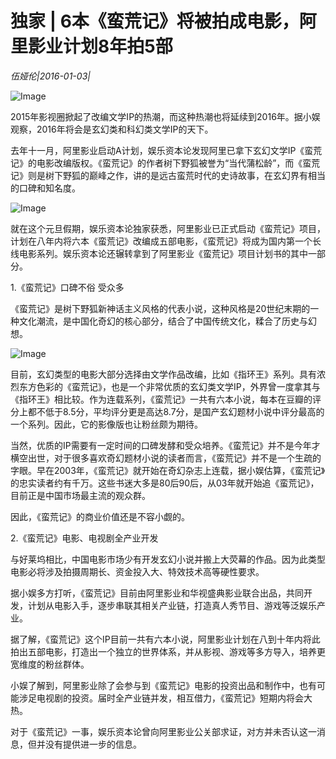 # 独家 | 6本《蛮荒记》将被拍成电影，阿里影业计划8年拍5部

*伍娅伦|2016-01-03|*

![Image](http://static.ylzbl.com/uploads/ueditor/php/upload/image/20171009/1507559959280893.png)

2015年影视圈掀起了改编文学IP的热潮，而这种热潮也将延续到2016年。据小娱观察，2016年将会是玄幻类和科幻类文学IP的天下。

去年十一月，阿里影业启动A计划，娱乐资本论发现阿里已拿下玄幻文学IP《蛮荒记》的电影改编版权。《蛮荒记》的作者树下野狐被誉为“当代蒲松龄”，而《蛮荒记》则是树下野狐的巅峰之作，讲的是远古蛮荒时代的史诗故事，在玄幻界有相当的口碑和知名度。

![Image](http://si1.go2yd.com/get-image/0HLPCNYP2jQ)

就在这个元旦假期，娱乐资本论独家获悉，阿里影业已正式启动《蛮荒记》项目，计划在八年内将六本《蛮荒记》改编成五部电影，《蛮荒记》将成为国内第一个长线电影系列。娱乐资本论还辗转拿到了阿里影业《蛮荒记》项目计划书的其中一部分。

1.《蛮荒记》口碑不俗 受众多

《蛮荒记》是树下野狐新神话主义风格的代表小说，这种风格是20世纪末期的一种文化潮流，是中国化奇幻的核心部分，结合了中国传统文化，糅合了历史与幻想。

![Image](http://si1.go2yd.com/get-image/0HLPCL9NPai)

目前，玄幻类型的电影大部分选择由文学作品改编，比如《指环王》系列。具有浓烈东方色彩的《蛮荒记》，也是一个非常优质的玄幻类文学IP，外界曾一度拿其与《指环王》相比较。作为连载系列，《蛮荒记》一共有六本小说，每本在豆瓣的评分上都不低于8.5分，平均评分更是高达8.7分，是国产玄幻题材小说中评分最高的一个系列。因此，它的影像版也让粉丝颇为期待。

当然，优质的IP需要有一定时间的口碑发酵和受众培养。《蛮荒记》并不是今年才横空出世，对于很多喜欢奇幻题材小说的读者而言，《蛮荒记》并不是一个生疏的字眼。早在2003年，《蛮荒记》就开始在奇幻杂志上连载，据小娱估算，《蛮荒记》的忠实读者约有千万。这些书迷大多是80后90后，从03年就开始追《蛮荒记》，目前正是中国市场最主流的观众群。

因此，《蛮荒记》的商业价值还是不容小觑的。

2.《蛮荒记》电影、电视剧全产业开发

与好莱坞相比，中国电影市场少有开发玄幻小说并搬上大荧幕的作品。因为此类型电影必将涉及拍摄周期长、资金投入大、特效技术高等硬性要求。

据小娱多方打听，《蛮荒记》目前由阿里影业和华视盛典影业联合出品，共同开发，计划从电影入手，逐步串联其相关产业链，打造真人秀节目、游戏等泛娱乐产业。

据了解，《蛮荒记》这个IP目前一共有六本小说，阿里影业计划在八到十年内将此拍出五部电影，打造出一个独立的世界体系，并从影视、游戏等多方导入，培养更宽维度的粉丝群体。

小娱了解到，阿里影业除了会参与到《蛮荒记》电影的投资出品和制作中，也有可能涉足电视剧的投资。届时全产业链并发，相互借力，《蛮荒记》短期内将会大热。

对于《蛮荒记》一事，娱乐资本论曾向阿里影业公关部求证，对方并未否认这一消息，但并没有提供进一步的信息。

